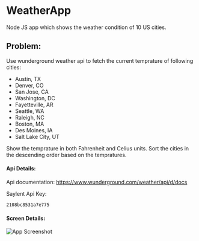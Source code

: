 # WeatherApp
Node JS app which shows the weather condition of 10 US cities.

## Problem:
Use wunderground weather api to fetch the current temprature of following cities:

* Austin, TX
* Denver, CO
* San Jose, CA
* Washington, DC
* Fayetteville, AR
* Seattle, WA
* Raleigh, NC
* Boston, MA
* Des Moines, IA
* Salt Lake City, UT

Show the temprature in both Fahrenheit and Celius units. 
Sort the cities in the descending order based on the tempratures. 

#### Api Details:
Api documentation:
https://www.wunderground.com/weather/api/d/docs

Saylent Api Key:
```
2108bc8531a7e775
```

#### Screen Details:
![App Screenshot](https://github.com/saylent/WeatherApp/blob/master/app-screen.png)
